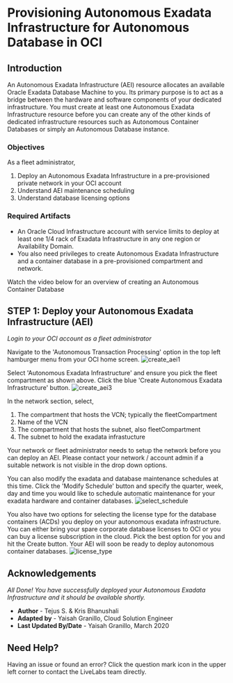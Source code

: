 
# Provisioning Autonomous Exadata Infrastructure for Autonomous Database in OCI

## Introduction
An Autonomous Exadata Infrastructure (AEI) resource allocates an available Oracle Exadata Database Machine to you. Its primary purpose is to act as a bridge between the hardware and software components of your dedicated infrastructure. You must create at least one Autonomous Exadata Infrastructure resource before you can create any of the other kinds of dedicated infrastructure resources such as Autonomous Container Databases or simply an Autonomous Database instance.


### Objectives

As a fleet administrator, 
1. Deploy an Autonomous Exadata Infrastructure in a pre-provisioned private network in your OCI account
2. Understand AEI maintenance scheduling
3. Understand database licensing options

### Required Artifacts
- An Oracle Cloud Infrastructure account with service limits to deploy at least one 1/4 rack of Exadata Infrastructure in any one region or Availability Domain.
- You also need privileges to create Autonomous Exadata Infrastructure and a container database in a pre-provisioned compartment and network.

Watch the video below for an overview of creating an Autonomous Container Database

[](youtube:0iL-zyMziOM)

## STEP 1: Deploy your Autonomous Exadata Infrastructure (AEI)

*Login to your OCI account as a fleet administrator*

Navigate to the 'Autonomous Transaction Processing' option in the top left hamburger menu from your OCI home screen.
    ![create_aei1](./images/create_aei1.png " ")



Select 'Autonomous Exadata Infrastructure' and ensure you pick the fleet compartment as shown above. Click the blue 'Create Autonomous Exadata Infrastructure' button.
    ![create_aei3](./images/create_aei3.png " ")


In the network section, select, 

1. The compartment that hosts the VCN; typically the fleetCompartment
2. Name of the VCN
3. The compartment that hosts the subnet, also fleetCompartment
4. The subnet to hold the exadata infrastucture


Your network or fleet administrator needs to setup the network before you can deploy an AEI. Please contact your network / account admin if a suitable network is not visible in the drop down options.



You can also modify the exadata and database maintenance schedules at this time. Click the 'Modify Schedule' button and specify the quarter, week, day and time you would like to schedule automatic maintenance for your exadata hardware and container databases.
    ![select_schedule](./images/select_schedule.png " ")

You also have two options for selecting the license type for the database containers (ACDs) you deploy on your autonomous exadata infrastructure. You can either bring your spare corporate database licenses to OCI or you can buy a license subscription in the cloud. Pick the best option for you and hit the Create button. Your AEI will soon be ready to deploy autonomous container databases.
    ![license_type](./images/license_type.png " ")


## Acknowledgements

*All Done! You have successfully deployed your Autonomous Exadata Infrastructure and it should be available shortly.*

- **Author** - Tejus S. & Kris Bhanushali
- **Adapted by** -  Yaisah Granillo, Cloud Solution Engineer
- **Last Updated By/Date** - Yaisah Granillo, March 2020

## Need Help?  
Having an issue or found an error?  Click the question mark icon in the upper left corner to contact the LiveLabs team directly.